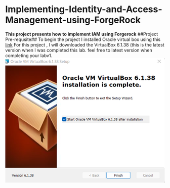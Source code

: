 # Implementing-Identity-and-Access-Management-using-ForgeRock
**This project presents how to implement IAM using Forgerock**
##Project Pre-requsite##
To begin the project I installed Oracle virtual box using this
<a href="https://www.virtualbox.org">link</a>
For this project , I will downloaded the VirtualBox 6.1.38 (this is the latest version when I was completed this lab. feel free to latest version when completing your labv1.
  ![](Images/v1.png)

